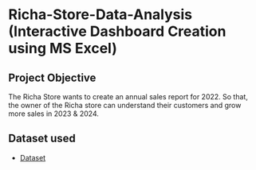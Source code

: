 # Richa-Store-Data-Analysis (Interactive Dashboard Creation using MS Excel)
## Project Objective
The Richa Store wants to create an annual sales report for 2022. So that, the owner of the Richa store can understand their customers and grow more sales in 2023 & 2024.
## Dataset used
- <a href="https://github.com/Saurabhjb07/Data-Analysis-Dashboard/blob/main/RichaStore%20Dataset.xlsx">Dataset</a>
